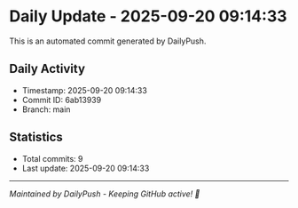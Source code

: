 # Daily Update - 2025-09-20 09:14:33

This is an automated commit generated by DailyPush.

## Daily Activity
- Timestamp: 2025-09-20 09:14:33
- Commit ID: 6ab13939
- Branch: main

## Statistics
- Total commits: 9
- Last update: 2025-09-20 09:14:33

---
*Maintained by DailyPush - Keeping GitHub active! 🚀*
